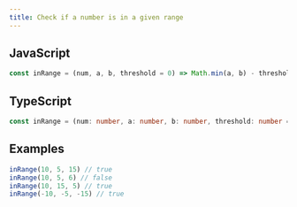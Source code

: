```yaml
---
title: Check if a number is in a given range
---
```


## JavaScript
```js
const inRange = (num, a, b, threshold = 0) => Math.min(a, b) - threshold <= num && num <= Math.max(a, b) + threshold
```

## TypeScript
```ts
const inRange = (num: number, a: number, b: number, threshold: number = 0): boolean => Math.min(a, b) - threshold <= num && num <= Math.max(a, b) + threshold
```

## Examples
```js
inRange(10, 5, 15) // true
inRange(10, 5, 6) // false
inRange(10, 15, 5) // true
inRange(-10, -5, -15) // true
```
